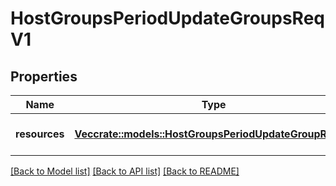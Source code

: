 # HostGroupsPeriodUpdateGroupsReqV1

## Properties

Name | Type | Description | Notes
------------ | ------------- | ------------- | -------------
**resources** | [**Vec<crate::models::HostGroupsPeriodUpdateGroupReqV1>**](host_groups.UpdateGroupReqV1.md) | A collection of groups to update | 

[[Back to Model list]](../README.md#documentation-for-models) [[Back to API list]](../README.md#documentation-for-api-endpoints) [[Back to README]](../README.md)


